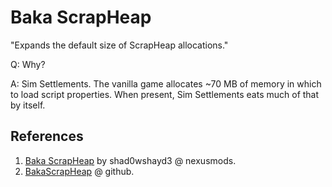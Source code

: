 # Baka ScrapHeap

"Expands the default size of ScrapHeap allocations."

Q: Why?

A: Sim Settlements. The vanilla game allocates ~70 MB of memory in which to load script properties. When present, Sim Settlements eats much of that by itself.

## References

1. [Baka ScrapHeap](https://www.nexusmods.com/fallout4/mods/46340) by shad0wshayd3 @ nexusmods.
2. [BakaScrapHeap](https://github.com/shad0wshayd3-FO4/BakaScrapHeap) @ github.
